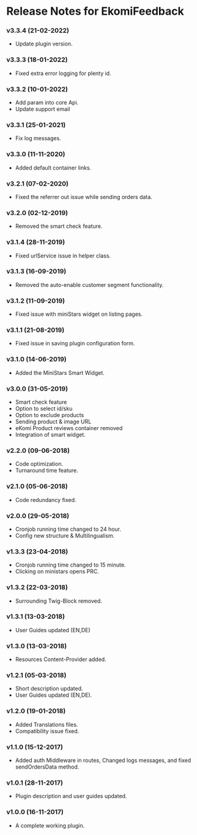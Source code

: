 # Release Notes for EkomiFeedback

### v3.3.4 (21-02-2022)
- Update plugin version.

### v3.3.3 (18-01-2022)
- Fixed extra error logging for plenty id.

### v3.3.2 (10-01-2022)
- Add param into core Api.
- Update support email

### v3.3.1 (25-01-2021)
- Fix log messages.

### v3.3.0 (11-11-2020)
- Added default container links.

### v3.2.1 (07-02-2020)
- Fixed the referrer out issue while sending orders data.

### v3.2.0 (02-12-2019)
- Removed the smart check feature.

### v3.1.4 (28-11-2019)
- Fixed urlService issue in helper class.

### v3.1.3 (16-09-2019)
- Removed the auto-enable customer segment functionality.

### v3.1.2 (11-09-2019)
- Fixed issue with miniStars widget on listing pages.

### v3.1.1 (21-08-2019)
- Fixed issue in saving plugin configuration form.

### v3.1.0 (14-06-2019)
- Added the MiniStars Smart Widget.

### v3.0.0 (31-05-2019)
- Smart check feature
- Option to select id/sku
- Option to exclude products
- Sending product & image URL
- eKomi Product reviews container removed
- Integration of smart widget. 

### v2.2.0 (09-06-2018)
- Code optimization.
- Turnaround time feature.

### v2.1.0 (05-06-2018)
- Code redundancy fixed.

### v2.0.0 (29-05-2018)
- Cronjob running time changed to 24 hour.
- Config new structure & Multilingualism.

### v1.3.3 (23-04-2018)
- Cronjob running time changed to 15 minute.
- Clicking on ministars opens PRC.

### v1.3.2 (22-03-2018)
- Surrounding Twig-Block removed.

### v1.3.1 (13-03-2018)
- User Guides updated (EN,DE)

### v1.3.0 (13-03-2018)
- Resources Content-Provider added.

### v1.2.1 (05-03-2018)
- Short description updated.
- User Guides updated (EN,DE).

### v1.2.0 (19-01-2018)
- Added Translations files.
- Compatibility issue fixed.

### v1.1.0 (15-12-2017)
- Added auth Middleware in routes, Changed logs messages, and fixed sendOrdersData method.

### v1.0.1 (28-11-2017)
- Plugin description and user guides updated.

### v1.0.0 (16-11-2017)
- A complete working plugin.